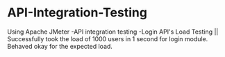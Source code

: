# API-Integration-Testing
Using Apache JMeter
-API integration testing 
-Login API's Load Testing
|| Successfully took the load of 1000 users in 1 second for login module. Behaved okay for the expected load.
